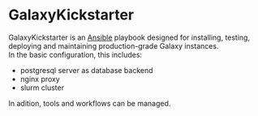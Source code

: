 # GalaxyKickstarter

GalaxyKickstarter is an [Ansible](http://www.ansible.com/) playbook designed for installing, testing, deploying and 
maintaining production-grade Galaxy instances.  
In the basic configuration, this includes:

- postgresql server as database backend 
- nginx proxy 
- slurm cluster

In adition, tools and workflows can be managed.
